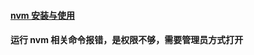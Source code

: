 <!--
 * @Date: 2022-08-28
 * @Author: 马晓川 724503670@qq.com
 * @LastEditors: 马晓川 724503670@qq.com
 * @LastEditTime: 2022-08-28
 * @Description: 
-->
#### [nvm 安装与使用](https://zhuanlan.zhihu.com/p/431087022)


#### 运行 nvm 相关命令报错，是权限不够，需要管理员方式打开